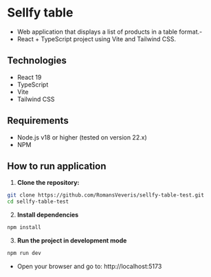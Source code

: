 # Sellfy table 

- Web application that displays a list of products in a table format.-
- React + TypeScript project using Vite and Tailwind CSS.

## Technologies

- React 19
- TypeScript
- Vite
- Tailwind CSS

## Requirements

- Node.js v18 or higher (tested on version 22.x)
- NPM

## How to run application

1. **Clone the repository:**

```bash
git clone https://github.com/RomansVeveris/sellfy-table-test.git
cd sellfy-table-test
```

2. **Install dependencies**

```bash
npm install
```

3. **Run the project in development mode**

```bash
npm run dev
```

- Open your browser and go to: http://localhost:5173
